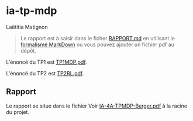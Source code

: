 # ia-tp-mdp
Laëtitia Matignon

> Le rapport est à saisir dans le ficher [RAPPORT.md](RAPPORT.md) en utilisant le [formalisme MarkDown](https://guides.github.com/features/mastering-markdown/) ou vous pouvez ajouter un fichier pdf au dépôt.

L'énoncé du TP1 est [TP1MDP.pdf](TP1MDP.pdf).

L'énoncé du TP2 est [TP2RL.pdf](TP2RL.pdf).

## Rapport

Le rapport se situe dans le fichier Voir [IA-4A-TPMDP-Berger.pdf](https://raw.githubusercontent.com/PolytechLyon/ia-4a-tpmdp-berger/master/IA-4A-TPMDP-Berger.pdf) à la racine du projet.
